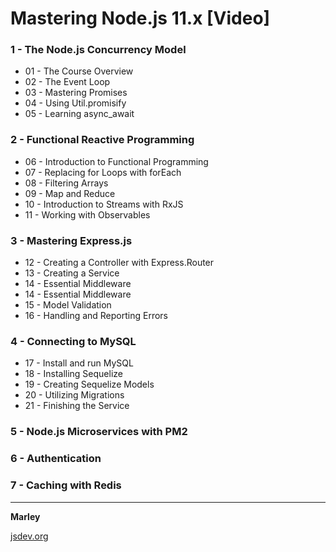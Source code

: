 # Mastering Node.js 11.x [Video]

### 1 - The Node.js Concurrency Model

- 01 - The Course Overview
- 02 - The Event Loop
- 03 - Mastering Promises
- 04 - Using Util.promisify
- 05 - Learning async_await

### 2 - Functional Reactive Programming

- 06 - Introduction to Functional Programming
- 07 - Replacing for Loops with forEach
- 08 - Filtering Arrays
- 09 - Map and Reduce
- 10 - Introduction to Streams with RxJS
- 11 - Working with Observables

### 3 - Mastering Express.js

- 12 - Creating a Controller with Express.Router
- 13 - Creating a Service
- 14 - Essential Middleware
- 14 - Essential Middleware
- 15 - Model Validation
- 16 - Handling and Reporting Errors

### 4 - Connecting to MySQL

- 17 - Install and run MySQL
- 18 - Installing Sequelize
- 19 - Creating Sequelize Models
- 20 - Utilizing Migrations
- 21 - Finishing the Service

### 5 - Node.js Microservices with PM2
### 6 - Authentication
### 7 - Caching with Redis

---

**Marley**

<a href="https://jsdev.org">jsdev.org</a>
